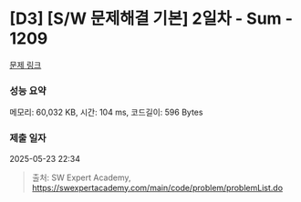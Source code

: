 # [D3] [S/W 문제해결 기본] 2일차 - Sum - 1209 

[문제 링크](https://swexpertacademy.com/main/code/problem/problemDetail.do?contestProbId=AV13_BWKACUCFAYh) 

### 성능 요약

메모리: 60,032 KB, 시간: 104 ms, 코드길이: 596 Bytes

### 제출 일자

2025-05-23 22:34



> 출처: SW Expert Academy, https://swexpertacademy.com/main/code/problem/problemList.do